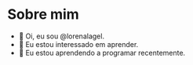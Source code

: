 # Sobre mim

- 👋 Oi, eu sou @lorenalagel.
- 👀 Eu estou interessado em aprender.
- 🌱 Eu estou aprendendo a programar recentemente.
